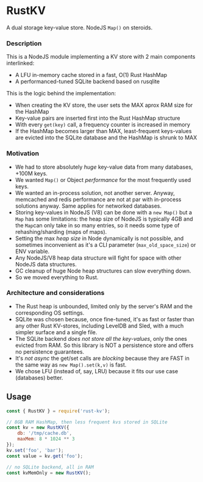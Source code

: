 # RustKV

A dual storage key-value store. NodeJS `Map()` on steroids.

### Description

This is a NodeJS module implementing a KV store with 2 main components
interlinked:

-   A LFU in-memory cache stored in a fast, O(1) Rust HashMap
-   A performanced-tuned SQLite backend based on rusqlite

This is the logic behind the implementation:

-   When creating the KV store, the user sets the MAX aprox RAM size for the
    HashMap
-   Key-value pairs are inserted first into the Rust HashMap structure
-   With every `get(key)` call, a frequency counter is increased in memory
-   If the HashMap becomes larger than MAX, least-frequent keys-values are
    evicted into the SQLite database and the HashMap is shrunk to MAX

### Motivation

-   We had to store absolutely _huge_ key-value data from many databases, +100M
    keys.
-   We wanted `Map()` or Object _performance_ for the most frequently used keys.
-   We wanted an in-process solution, not another server. Anyway, memcached and
    redis performance are not at par with in-process solutions anyway. Same
    applies for networked databases.
-   Storing key-values in NodeJS (V8) can be done with a `new Map()` but a `Map`
    has some limitations: the heap size of NodeJS is typically 4GB and the
    `Map`can only take in so many entries, so it needs some type of
    rehashing/sharding (maps of maps).
-   Setting the max _heap size_ in Node dynamically is not possible, and
    sometimes inconvenient as it's a CLI parameter (`max_old_space_size`) or ENV
    variable.
-   Any NodeJS/V8 heap data structure will fight for space with other NodeJS data
    structures.
-   GC cleanup of huge Node heap structures can slow everything down.
-   So we moved everything to Rust.

### Architecture and considerations

-   The Rust heap is unbounded, limited only by the server's RAM and the corresponding OS settings.
-   SQLite was chosen because, once fine-tuned, it's as fast or faster than any other Rust
    KV-stores, including LevelDB and Sled, with a much simpler surface and a single file.
-   The SQLite backend _does not store all the key-values_, only the ones evicted from RAM.
    So this library is NOT a persistence store and offers no persistence guarantees.
-   It's _not async_ the get/set calls are _blocking_ because they are FAST
    in the same way as `new Map().set(k,v)` is fast.
-   We chose LFU (instead of, say, LRU) because it fits our use case (databases) better.

## Usage

```javascript
const { RustKV } = require('rust-kv');

// 8GB RAM HashMap, then less frequent kvs stored in SQLite
const kv = new RustKV({
    db: '/tmp/cache.db',
    maxMem: 8 * 1024 ** 3
});
kv.set('foo', 'bar');
const value = kv.get('foo');

// no SQLite backend, all in RAM
const kvMemOnly = new RustKV();
```
